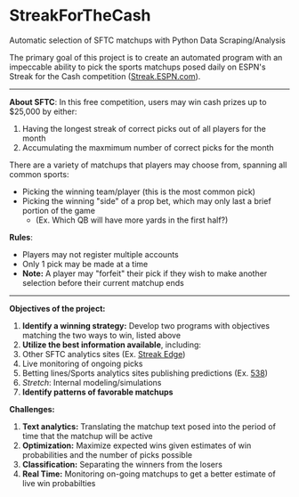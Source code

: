 # StreakForTheCash
Automatic selection of SFTC matchups with Python Data Scraping/Analysis

The primary goal of this project is to create an automated program with an impeccable ability to pick the sports matchups posed daily on ESPN's Streak for the Cash competition ([Streak.ESPN.com](https://www.streak.espn.com)).

- - - -

__About SFTC__:
In this free competition, users may win cash prizes up to $25,000 by either:

1. Having the longest streak of correct picks out of all players for the month
2. Accumulating the maxmimum number of correct picks for the month

There are a variety of matchups that players may choose from, spanning all common sports:
* Picking the winning team/player (this is the most common pick)
* Picking the winning "side" of a prop bet, which may only last a brief portion of the game
  * (Ex. Which QB will have more yards in the first half?)

__Rules__:
* Players may not register multiple accounts
* Only 1 pick may be made at a time
* __Note:__ A player may "forfeit" their pick if they wish to make another selection before their current matchup ends

- - - -
__Objectives of the project:__

1. __Identify a winning strategy:__ Develop two programs with objectives matching the two ways to win, listed above
2. __Utilize the best information available__, including:
  1. Other SFTC analytics sites (Ex. [Streak Edge](https://www.streakege.com))
  2. Live monitoring of ongoing picks
  3. Betting lines/Sports analytics sites publishing predictions (Ex. [538](http://fivethirtyeight.com/sports/))
  4. *Stretch*: Internal modeling/simulations
3. __Identify patterns of favorable matchups__

__Challenges:__

1. __Text analytics:__ Translating the matchup text posed into the period of time that the matchup will be active
2. __Optimization:__ Maximize expected wins given estimates of win probabilities and the number of picks possible
3. __Classification:__ Separating the winners from the losers
4. __Real Time:__ Monitoring on-going matchups to get a better estimate of live win probabilties
